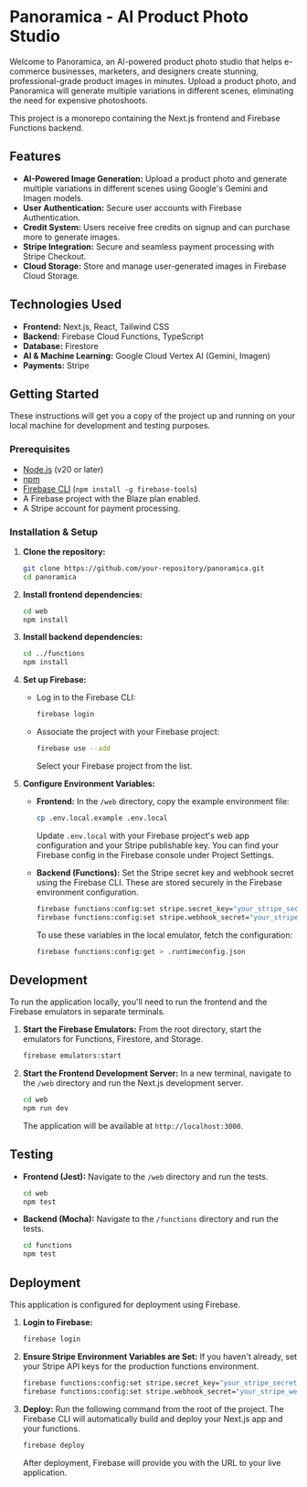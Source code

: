 # Panoramica - AI Product Photo Studio

Welcome to Panoramica, an AI-powered product photo studio that helps e-commerce businesses, marketers, and designers create stunning, professional-grade product images in minutes. Upload a product photo, and Panoramica will generate multiple variations in different scenes, eliminating the need for expensive photoshoots.

This project is a monorepo containing the Next.js frontend and Firebase Functions backend.

## Features

- **AI-Powered Image Generation:** Upload a product photo and generate multiple variations in different scenes using Google's Gemini and Imagen models.
- **User Authentication:** Secure user accounts with Firebase Authentication.
- **Credit System:** Users receive free credits on signup and can purchase more to generate images.
- **Stripe Integration:** Secure and seamless payment processing with Stripe Checkout.
- **Cloud Storage:** Store and manage user-generated images in Firebase Cloud Storage.

## Technologies Used

- **Frontend:** Next.js, React, Tailwind CSS
- **Backend:** Firebase Cloud Functions, TypeScript
- **Database:** Firestore
- **AI & Machine Learning:** Google Cloud Vertex AI (Gemini, Imagen)
- **Payments:** Stripe

## Getting Started

These instructions will get you a copy of the project up and running on your local machine for development and testing purposes.

### Prerequisites

- [Node.js](https://nodejs.org/) (v20 or later)
- [npm](https://www.npmjs.com/)
- [Firebase CLI](https://firebase.google.com/docs/cli) (`npm install -g firebase-tools`)
- A Firebase project with the Blaze plan enabled.
- A Stripe account for payment processing.

### Installation & Setup

1.  **Clone the repository:**
    ```bash
    git clone https://github.com/your-repository/panoramica.git
    cd panoramica
    ```

2.  **Install frontend dependencies:**
    ```bash
    cd web
    npm install
    ```

3.  **Install backend dependencies:**
    ```bash
    cd ../functions
    npm install
    ```

4.  **Set up Firebase:**
    - Log in to the Firebase CLI:
      ```bash
      firebase login
      ```
    - Associate the project with your Firebase project:
      ```bash
      firebase use --add
      ```
      Select your Firebase project from the list.

5.  **Configure Environment Variables:**

    - **Frontend:**
      In the `/web` directory, copy the example environment file:
      ```bash
      cp .env.local.example .env.local
      ```
      Update `.env.local` with your Firebase project's web app configuration and your Stripe publishable key. You can find your Firebase config in the Firebase console under Project Settings.

    - **Backend (Functions):**
      Set the Stripe secret key and webhook secret using the Firebase CLI. These are stored securely in the Firebase environment configuration.
      ```bash
      firebase functions:config:set stripe.secret_key="your_stripe_secret_key"
      firebase functions:config:set stripe.webhook_secret="your_stripe_webhook_secret"
      ```
      To use these variables in the local emulator, fetch the configuration:
      ```bash
      firebase functions:config:get > .runtimeconfig.json
      ```

## Development

To run the application locally, you'll need to run the frontend and the Firebase emulators in separate terminals.

1.  **Start the Firebase Emulators:**
    From the root directory, start the emulators for Functions, Firestore, and Storage.
    ```bash
    firebase emulators:start
    ```

2.  **Start the Frontend Development Server:**
    In a new terminal, navigate to the `/web` directory and run the Next.js development server.
    ```bash
    cd web
    npm run dev
    ```
    The application will be available at `http://localhost:3000`.

## Testing

- **Frontend (Jest):**
  Navigate to the `/web` directory and run the tests.
  ```bash
  cd web
  npm test
  ```

- **Backend (Mocha):**
  Navigate to the `/functions` directory and run the tests.
  ```bash
  cd functions
  npm test
  ```

## Deployment

This application is configured for deployment using Firebase.

1.  **Login to Firebase:**
    ```bash
    firebase login
    ```

2.  **Ensure Stripe Environment Variables are Set:**
    If you haven't already, set your Stripe API keys for the production functions environment.
    ```bash
    firebase functions:config:set stripe.secret_key="your_stripe_secret_key"
    firebase functions:config:set stripe.webhook_secret="your_stripe_webhook_secret"
    ```

3.  **Deploy:**
    Run the following command from the root of the project. The Firebase CLI will automatically build and deploy your Next.js app and your functions.
    ```bash
    firebase deploy
    ```
    After deployment, Firebase will provide you with the URL to your live application.